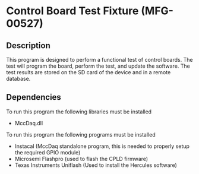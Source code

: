 # Control Board Test Fixture (MFG-00527)
## Description
This program is designed to perform a functional test of control boards. The test will program the board, perform the test, and update the software.
The test results are stored on the SD card of the device and in a remote database.


## Dependencies
To run this program the following libraries must be installed
* MccDaq.dll

To run this program the following programs must be installed
* Instacal (MccDaq standalone program, this is needed to properly setup the required GPIO module)
* Microsemi Flashpro (used to flash the CPLD firmware)
* Texas Instruments Uniflash (Used to install the Hercules software)
